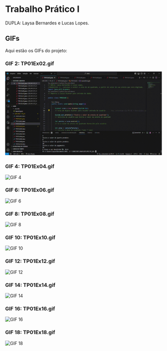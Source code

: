 # Trabalho Prático I

DUPLA: Laysa Bernardes e Lucas Lopes. 

## GIFs

Aqui estão os GIFs do projeto:

### GIF 2: TP01Ex02.gif
![GIF 2](TP_01/VIDEOS/TP01Ex02.gif)

### GIF 4: TP01Ex04.gif
![GIF 4](VIDEOS/TP01Ex04.gif)

### GIF 6: TP01Ex06.gif
![GIF 6](VIDEOS/TP01Ex06.gif)

### GIF 8: TP01Ex08.gif
![GIF 8](VIDEOS/TP01Ex08.gif)

### GIF 10: TP01Ex10.gif
![GIF 10](VIDEOS/TP01Ex10.gif)

### GIF 12: TP01Ex12.gif
![GIF 12](VIDEOS/TP01Ex12.gif)

### GIF 14: TP01Ex14.gif
![GIF 14](VIDEOS/TP01Ex14.gif)

### GIF 16: TP01Ex16.gif
![GIF 16](VIDEOS/TP01Ex16.gif)

### GIF 18: TP01Ex18.gif
![GIF 18](VIDEOS/TP01Ex18.gif)



